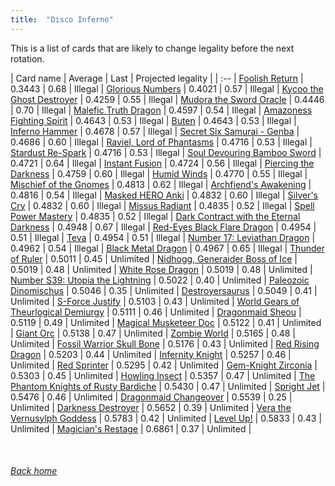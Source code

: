 ```yaml
---
title:  "Disco Inferno"
---
```


This is a list of cards that are likely to change legality before the next rotation.

| Card name | Average | Last | Projected legality |
| :-- |
[Foolish Return](https://db.ygoprodeck.com/card/?search=Foolish%20Return) | 0.3443 | 0.68 | Illegal |
[Glorious Numbers](https://db.ygoprodeck.com/card/?search=Glorious%20Numbers) | 0.4021 | 0.57 | Illegal |
[Kycoo the Ghost Destroyer](https://db.ygoprodeck.com/card/?search=Kycoo%20the%20Ghost%20Destroyer) | 0.4259 | 0.55 | Illegal |
[Mudora the Sword Oracle](https://db.ygoprodeck.com/card/?search=Mudora%20the%20Sword%20Oracle) | 0.4446 | 0.70 | Illegal |
[Malefic Truth Dragon](https://db.ygoprodeck.com/card/?search=Malefic%20Truth%20Dragon) | 0.4597 | 0.54 | Illegal |
[Amazoness Fighting Spirit](https://db.ygoprodeck.com/card/?search=Amazoness%20Fighting%20Spirit) | 0.4643 | 0.53 | Illegal |
[Buten](https://db.ygoprodeck.com/card/?search=Buten) | 0.4643 | 0.53 | Illegal |
[Inferno Hammer](https://db.ygoprodeck.com/card/?search=Inferno%20Hammer) | 0.4678 | 0.57 | Illegal |
[Secret Six Samurai - Genba](https://db.ygoprodeck.com/card/?search=Secret%20Six%20Samurai%20-%20Genba) | 0.4686 | 0.60 | Illegal |
[Raviel, Lord of Phantasms](https://db.ygoprodeck.com/card/?search=Raviel,%20Lord%20of%20Phantasms) | 0.4716 | 0.53 | Illegal |
[Stardust Re-Spark](https://db.ygoprodeck.com/card/?search=Stardust%20Re-Spark) | 0.4716 | 0.53 | Illegal |
[Soul Devouring Bamboo Sword](https://db.ygoprodeck.com/card/?search=Soul%20Devouring%20Bamboo%20Sword) | 0.4721 | 0.64 | Illegal |
[Instant Fusion](https://db.ygoprodeck.com/card/?search=Instant%20Fusion) | 0.4724 | 0.56 | Illegal |
[Piercing the Darkness](https://db.ygoprodeck.com/card/?search=Piercing%20the%20Darkness) | 0.4759 | 0.60 | Illegal |
[Humid Winds](https://db.ygoprodeck.com/card/?search=Humid%20Winds) | 0.4770 | 0.55 | Illegal |
[Mischief of the Gnomes](https://db.ygoprodeck.com/card/?search=Mischief%20of%20the%20Gnomes) | 0.4813 | 0.62 | Illegal |
[Archfiend's Awakening](https://db.ygoprodeck.com/card/?search=Archfiend's%20Awakening) | 0.4816 | 0.54 | Illegal |
[Masked HERO Anki](https://db.ygoprodeck.com/card/?search=Masked%20HERO%20Anki) | 0.4832 | 0.60 | Illegal |
[Silver's Cry](https://db.ygoprodeck.com/card/?search=Silver's%20Cry) | 0.4832 | 0.60 | Illegal |
[Missus Radiant](https://db.ygoprodeck.com/card/?search=Missus%20Radiant) | 0.4835 | 0.52 | Illegal |
[Spell Power Mastery](https://db.ygoprodeck.com/card/?search=Spell%20Power%20Mastery) | 0.4835 | 0.52 | Illegal |
[Dark Contract with the Eternal Darkness](https://db.ygoprodeck.com/card/?search=Dark%20Contract%20with%20the%20Eternal%20Darkness) | 0.4948 | 0.67 | Illegal |
[Red-Eyes Black Flare Dragon](https://db.ygoprodeck.com/card/?search=Red-Eyes%20Black%20Flare%20Dragon) | 0.4954 | 0.51 | Illegal |
[Teva](https://db.ygoprodeck.com/card/?search=Teva) | 0.4954 | 0.51 | Illegal |
[Number 17: Leviathan Dragon](https://db.ygoprodeck.com/card/?search=Number%2017:%20Leviathan%20Dragon) | 0.4962 | 0.54 | Illegal |
[Black Metal Dragon](https://db.ygoprodeck.com/card/?search=Black%20Metal%20Dragon) | 0.4967 | 0.65 | Illegal |
[Thunder of Ruler](https://db.ygoprodeck.com/card/?search=Thunder%20of%20Ruler) | 0.5011 | 0.45 | Unlimited |
[Nidhogg, Generaider Boss of Ice](https://db.ygoprodeck.com/card/?search=Nidhogg,%20Generaider%20Boss%20of%20Ice) | 0.5019 | 0.48 | Unlimited |
[White Rose Dragon](https://db.ygoprodeck.com/card/?search=White%20Rose%20Dragon) | 0.5019 | 0.48 | Unlimited |
[Number S39: Utopia the Lightning](https://db.ygoprodeck.com/card/?search=Number%20S39:%20Utopia%20the%20Lightning) | 0.5022 | 0.40 | Unlimited |
[Paleozoic Dinomischus](https://db.ygoprodeck.com/card/?search=Paleozoic%20Dinomischus) | 0.5046 | 0.35 | Unlimited |
[Destroyersaurus](https://db.ygoprodeck.com/card/?search=Destroyersaurus) | 0.5049 | 0.41 | Unlimited |
[S-Force Justify](https://db.ygoprodeck.com/card/?search=S-Force%20Justify) | 0.5103 | 0.43 | Unlimited |
[World Gears of Theurlogical Demiurgy](https://db.ygoprodeck.com/card/?search=World%20Gears%20of%20Theurlogical%20Demiurgy) | 0.5111 | 0.46 | Unlimited |
[Dragonmaid Sheou](https://db.ygoprodeck.com/card/?search=Dragonmaid%20Sheou) | 0.5119 | 0.49 | Unlimited |
[Magical Musketeer Doc](https://db.ygoprodeck.com/card/?search=Magical%20Musketeer%20Doc) | 0.5122 | 0.41 | Unlimited |
[Giant Orc](https://db.ygoprodeck.com/card/?search=Giant%20Orc) | 0.5138 | 0.47 | Unlimited |
[Zombie World](https://db.ygoprodeck.com/card/?search=Zombie%20World) | 0.5165 | 0.48 | Unlimited |
[Fossil Warrior Skull Bone](https://db.ygoprodeck.com/card/?search=Fossil%20Warrior%20Skull%20Bone) | 0.5176 | 0.43 | Unlimited |
[Red Rising Dragon](https://db.ygoprodeck.com/card/?search=Red%20Rising%20Dragon) | 0.5203 | 0.44 | Unlimited |
[Infernity Knight](https://db.ygoprodeck.com/card/?search=Infernity%20Knight) | 0.5257 | 0.46 | Unlimited |
[Red Sprinter](https://db.ygoprodeck.com/card/?search=Red%20Sprinter) | 0.5295 | 0.42 | Unlimited |
[Gem-Knight Zirconia](https://db.ygoprodeck.com/card/?search=Gem-Knight%20Zirconia) | 0.5303 | 0.45 | Unlimited |
[Howling Insect](https://db.ygoprodeck.com/card/?search=Howling%20Insect) | 0.5357 | 0.47 | Unlimited |
[The Phantom Knights of Rusty Bardiche](https://db.ygoprodeck.com/card/?search=The%20Phantom%20Knights%20of%20Rusty%20Bardiche) | 0.5430 | 0.47 | Unlimited |
[Spright Jet](https://db.ygoprodeck.com/card/?search=Spright%20Jet) | 0.5476 | 0.46 | Unlimited |
[Dragonmaid Changeover](https://db.ygoprodeck.com/card/?search=Dragonmaid%20Changeover) | 0.5539 | 0.25 | Unlimited |
[Darkness Destroyer](https://db.ygoprodeck.com/card/?search=Darkness%20Destroyer) | 0.5652 | 0.39 | Unlimited |
[Vera the Vernusylph Goddess](https://db.ygoprodeck.com/card/?search=Vera%20the%20Vernusylph%20Goddess) | 0.5783 | 0.42 | Unlimited |
[Level Up!](https://db.ygoprodeck.com/card/?search=Level%20Up!) | 0.5833 | 0.43 | Unlimited |
[Magician's Restage](https://db.ygoprodeck.com/card/?search=Magician's%20Restage) | 0.6861 | 0.37 | Unlimited |

<br>

###### [Back home](index)